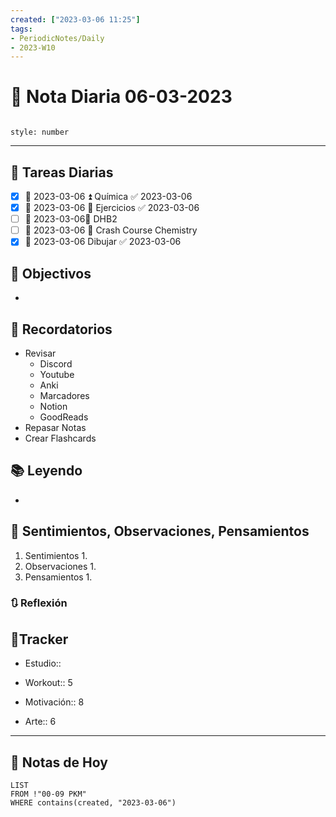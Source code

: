 ```yaml
---
created: ["2023-03-06 11:25"]
tags:
- PeriodicNotes/Daily
- 2023-W10
---
```


# 📅 Nota Diaria 06-03-2023
```toc

style: number

```

---
## 🔷 Tareas Diarias
- [x] 📅 2023-03-06 ⏫ Química ✅ 2023-03-06
- [x] 📅 2023-03-06 🔼 Ejercicios ✅ 2023-03-06
- [ ] 📅 2023-03-06🔼 DHB2
- [ ] 📅 2023-03-06 🔽 Crash Course Chemistry
- [x] 📅 2023-03-06 Dibujar ✅ 2023-03-06

## 🎯 Objectivos
- 
## 📕 Recordatorios
- Revisar
	- Discord
	- Youtube
	- Anki
	- Marcadores
	- Notion
	- GoodReads
- Repasar Notas
- Crear Flashcards

## 📚 Leyendo
- 
## 💬 Sentimientos, Observaciones, Pensamientos 
1. Sentimientos
	1. 
2. Observaciones
	1. 
3. Pensamientos
	1. 
### 🔃 Reflexión

## 🔷Tracker

- Estudio::

- Workout:: 5

- Motivación:: 8

- Arte:: 6
---

## 📅 Notas de Hoy
```dataview
LIST 
FROM !"00-09 PKM" 
WHERE contains(created, "2023-03-06")
```